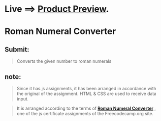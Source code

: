 # Live ==> [Product Preview](https://relaxed-maamoul-2f0ccb.netlify.app/).


# Roman Numeral Converter
## Submit:
> Converts the given number to roman numerals

## note:
> Since it has js assignments, it has been arranged in accordance with the original of the assignment. HTML & CSS are used to receive data input.

> It is arranged according to the terms of [**Roman Numeral Converter**](https://www.freecodecamp.org/learn/javascript-algorithms-and-data-structures/javascript-algorithms-and-data-structures-projects/roman-numeral-converter) , one of the js certificate assignments of the Freecodecamp.org site.
